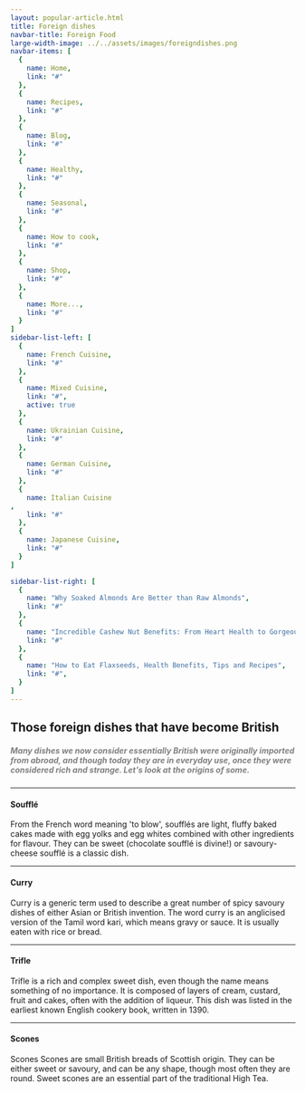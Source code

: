 ```yaml
---
layout: popular-article.html
title: Foreign dishes
navbar-title: Foreign Food
large-width-image: ../../assets/images/foreigndishes.png
navbar-items: [
  {
    name: Home,
    link: "#"
  },
  {
    name: Recipes,
    link: "#"
  },
  {
    name: Blog,
    link: "#"
  },
  {
    name: Healthy,
    link: "#"
  },
  {
    name: Seasonal,
    link: "#"
  },
  {
    name: How to cook,
    link: "#"
  },
  {
    name: Shop,
    link: "#"
  },
  {
    name: More...,
    link: "#"
  }
]
sidebar-list-left: [
  {
    name: French Сuisine,
    link: "#"
  },
  {
    name: Mixed Сuisine,
    link: "#",
    active: true
  },
  {
    name: Ukrainian Сuisine,
    link: "#"
  },
  {
    name: German Сuisine,
    link: "#"
  },
  {
    name: Italian Cuisine
,
    link: "#"
  },
  {
    name: Japanese Cuisine,
    link: "#"
  }
]

sidebar-list-right: [
  {
    name: "Why Soaked Almonds Are Better than Raw Almonds",
    link: "#"
  },
  {
    name: "Incredible Cashew Nut Benefits: From Heart Health to Gorgeous Hair",
    link: "#"
  },
  {
    name: "How to Eat Flaxseeds, Health Benefits, Tips and Recipes",
    link: "#",
  }
]
---
```

## Those foreign dishes that have become British

##### <div style="color: grey">Many dishes we now consider essentially British were originally imported from abroad, and though today they are in everyday use, once they were considered rich and strange. Let's look at the origins of some.</div>

* * *

#### Soufflé

From the French word meaning 'to blow', soufflés are light, fluffy baked cakes made with egg yolks and egg whites combined with other ingredients for flavour. They can be sweet (chocolate soufflé is divine!) or savoury- cheese soufflé is a classic dish.


* * *

#### Curry

Curry is a generic term used to describe a great number of spicy savoury dishes of either Asian or British invention. The word curry is an anglicised version of the Tamil word kari, which means gravy or sauce. It is usually eaten with rice or bread.



* * *

#### Trifle

Trifle is a rich and complex sweet dish, even though the name means something of no importance. It is composed of layers of cream, custard, fruit and cakes, often with the addition of liqueur. This dish was listed in the earliest known English cookery book, written in 1390\.



* * *

#### Scones

Scones Scones are small British breads of Scottish origin. They can be either sweet or savoury, and can be any shape, though most often they are round. Sweet scones are an essential part of the traditional High Tea.

